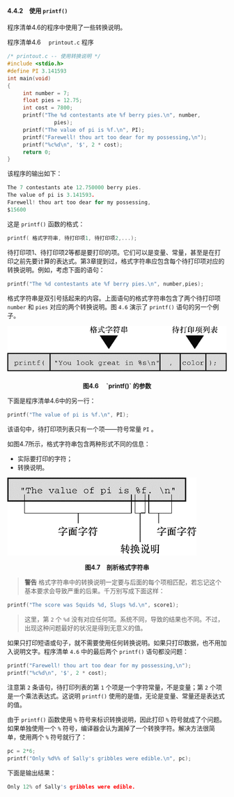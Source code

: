 #### 4.4.2　使用 `printf()` 

程序清单4.6的程序中使用了一些转换说明。

程序清单4.6　 `printout.c` 程序

```c
/* printout.c -- 使用转换说明 */
#include <stdio.h>
#define PI 3.141593
int main(void)
{
     int number = 7;
     float pies = 12.75;
     int cost = 7800;
     printf("The %d contestants ate %f berry pies.\n", number,
               pies);
     printf("The value of pi is %f.\n", PI);
     printf("Farewell! thou art too dear for my possessing,\n");
     printf("%c%d\n", '$', 2 * cost);
     return 0;
}
```

该程序的输出如下：

```c
The 7 contestants ate 12.750000 berry pies.
The value of pi is 3.141593.
Farewell! thou art too dear for my possessing,
$15600
```

这是 `printf()` 函数的格式：

```c
printf( 格式字符串, 待打印项1, 待打印项2,...);
```

待打印项1、待打印项2等都是要打印的项。它们可以是变量、常量，甚至是在打印之前先要计算的表达式。第3章提到过，格式字符串应包含每个待打印项对应的转换说明。例如，考虑下面的语句：

```c
printf("The %d contestants ate %f berry pies.\n", number,pies);
```

格式字符串是双引号括起来的内容。上面语句的格式字符串包含了两个待打印项 `number` 和 `pies` 对应的两个转换说明。图 `4.6` 演示了 `printf()` 语句的另一个例子。

![28.png](../images/28.png)
<center class="my_markdown"><b class="my_markdown">图4.6　 `printf()` 的参数</b></center>

下面是程序清单4.6中的另一行：

```c
printf("The value of pi is %f.\n", PI);
```

该语句中，待打印项列表只有一个项——符号常量 `PI` 。

如图4.7所示，格式字符串包含两种形式不同的信息：

+ 实际要打印的字符；
+ 转换说明。

![29.png](../images/29.png)
<center class="my_markdown"><b class="my_markdown">图4.7　剖析格式字符串</b></center>

> **警告**
> 格式字符串中的转换说明一定要与后面的每个项相匹配，若忘记这个基本要求会导致严重的后果。千万别写成下面这样：

```c
printf("The score was Squids %d, Slugs %d.\n", score1);
```

> 这里，第 `2` 个 `%d` 没有对应任何项。系统不同，导致的结果也不同。不过，出现这种问题最好的状况是得到无意义的值。

如果只打印短语或句子，就不需要使用任何转换说明。如果只打印数据，也不用加入说明文字。程序清单 `4.6` 中的最后两个 `printf()` 语句都没问题：

```c
printf("Farewell! thou art too dear for my possessing,\n");
printf("%c%d\n", '$', 2 * cost);
```

注意第 `2` 条语句，待打印列表的第 `1` 个项是一个字符常量，不是变量；第 `2` 个项是一个乘法表达式。这说明 `printf()` 使用的是值，无论是变量、常量还是表达式的值。

由于 `printf()` 函数使用 `%` 符号来标识转换说明，因此打印 `%` 符号就成了个问题。如果单独使用一个 `%` 符号，编译器会认为漏掉了一个转换字符。解决方法很简单，使用两个 `%` 符号就行了：

```c
pc = 2*6;
printf("Only %d%% of Sally's gribbles were edible.\n", pc);
```

下面是输出结果：

```c
Only 12% of Sally's gribbles were edible.
```

